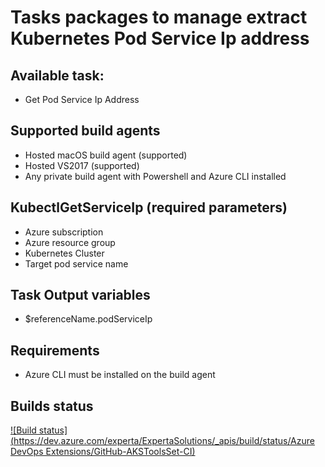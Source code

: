 # Tasks packages to manage extract Kubernetes Pod Service Ip address

## Available task:
- Get Pod Service Ip Address

## Supported build agents
- Hosted macOS build agent (supported)
- Hosted VS2017 (supported)
- Any private build agent with Powershell and Azure CLI installed

## KubectlGetServiceIp (required parameters)
- Azure subscription
- Azure resource group
- Kubernetes Cluster
- Target pod service name

## Task Output variables
- $referenceName.podServiceIp

## Requirements
- Azure CLI must be installed on the build agent

## Builds status
[![Build status](https://dev.azure.com/experta/ExpertaSolutions/_apis/build/status/Azure DevOps Extensions/GitHub-AKSToolsSet-CI)](https://dev.azure.com/experta/ExpertaSolutions/_build/latest?definitionId=196)